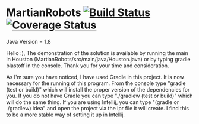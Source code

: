 MartianRobots [![Build Status](https://travis-ci.org/RyanDur/MartianRobots.svg)](https://travis-ci.org/RyanDur/MartianRobots) [![Coverage Status](https://coveralls.io/repos/RyanDur/MartianRobots/badge.png?branch=dependencyInjection)](https://coveralls.io/r/RyanDur/MartianRobots?branch=dependencyInjection)
=============

Java Version = 1.8

Hello :), The demonstration of the solution is available by running the main in Houston (MartianRobots/src/main/java/Houston.java) or by typing gradle blastoff in the console. Thank you for your time and consideration.

As I'm sure you have noticed, I have used Gradle in this project. It is now necessary for the running of this program.
From the console type "gradle (test or build)" which will install the proper version
of the dependencies for you. If you do not have Gradle you can type "./gradlew (test or build)" which will do the same thing.
If you are using Intellij, you can type "(gradle or ./gradlew) idea" and open the project via the ipr file it will create. I find this to be
a more stable way of setting it up in Intellij.